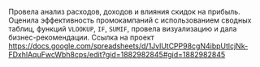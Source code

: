 Провела анализ расходов, доходов и влияния скидок на прибыль. Оценила эффективность промокампаний с использованием сводных таблиц, функций `VLOOKUP`, `IF`, `SUMIF`, провела визуализацию и дала бизнес-рекомендации.
Ссылка на проект https://docs.google.com/spreadsheets/d/1JvlUtCPP98cgN4ibpUtlcjNk-FDxhlAquFwcWbh8cps/edit?gid=1882982845#gid=1882982845
